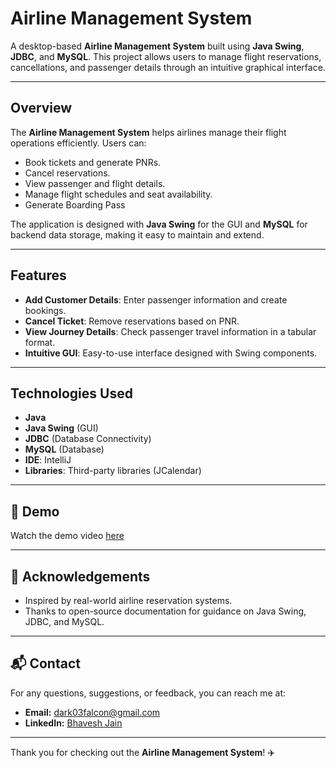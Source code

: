 # Airline Management System

A desktop-based **Airline Management System** built using **Java Swing**, **JDBC**, and **MySQL**. This project allows users to manage flight reservations, cancellations, and passenger details through an intuitive graphical interface.

---

## Overview

The **Airline Management System** helps airlines manage their flight operations efficiently. Users can:

- Book tickets and generate PNRs.
- Cancel reservations.
- View passenger and flight details.
- Manage flight schedules and seat availability.
- Generate Boarding Pass

The application is designed with **Java Swing** for the GUI and **MySQL** for backend data storage, making it easy to maintain and extend.

---

## Features

- **Add Customer Details**: Enter passenger information and create bookings.
- **Cancel Ticket**: Remove reservations based on PNR.
- **View Journey Details**: Check passenger travel information in a tabular format.
- **Intuitive GUI**: Easy-to-use interface designed with Swing components.

---

## Technologies Used

- **Java**
- **Java Swing** (GUI)
- **JDBC** (Database Connectivity)
- **MySQL** (Database)
- **IDE**: IntelliJ
- **Libraries**: Third-party libraries (JCalendar)

---

## 🎥 Demo
Watch the demo video [here](https://youtu.be/6IlJTeLWWe0)

---

## 📂 Acknowledgements

- Inspired by real-world airline reservation systems.
- Thanks to open-source documentation for guidance on Java Swing, JDBC, and MySQL.
---

## 📬 Contact

For any questions, suggestions, or feedback, you can reach me at:

- **Email:** dark03falcon@gmail.com
- **LinkedIn:** [Bhavesh Jain](https://www.linkedin.com/in/bhavesh-jain28/)

---

Thank you for checking out the **Airline Management System**! ✈️

